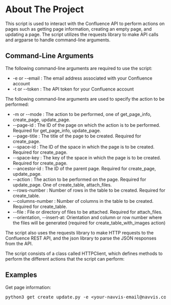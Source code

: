 <!DOCTYPE html>
<html>
  <head>
    <title>README</title>
  </head>
  <body>
    <h1>About The Project</h1>
    <p>This script is used to interact with the Confluence API to perform actions on pages such as getting page information, creating an empty page, and updating a page. The script utilizes the requests library to make API calls and argparse to handle command-line arguments.</p>
    <h2>Command-Line Arguments</h2>
    <p>The following command-line arguments are required to use the script:</p>
    <ul>
      <li>-e or --email : The email address associated with your Confluence account</li>
      <li>-t or --token : The API token for your Confluence account</li>
    </ul>
    <p>The following command-line arguments are used to specify the action to be performed:</p>
    <ul>
      <li>-m or --mode : The action to be performed, one of get_page_info, create_page, update_page.</li>
      <li>--page-id : The ID of the page on which the action is to be performed. Required for get_page_info, update_page.</li>
      <li>--page-title : The title of the page to be created. Required for create_page.</li>
      <li>--space-id : The ID of the space in which the page is to be created. Required for create_page.</li>
      <li>--space-key : The key of the space in which the page is to be created. Required for create_page.</li>
      <li>--ancestor-id : The ID of the parent page. Required for create_page, update_page.</li>
      <li>--action : The action to be performed on the page. Required for update_page. One of create_table, attach_files.</li>
      <li>--rows-number : Number of rows in the table to be created. Required for create_table.</li>
      <li>--columns-number : Number of columns in the table to be created. Required for create_table.</li>
      <li>--file : File or directory of files to be attached. Required for attach_files.</li>
      <li>--orientation, --insert-at: Orientation and column or row number where the files will be generated (required for create_table_with_images action)</li>
    </ul>
    <p>The script also uses the requests library to make HTTP requests to the Confluence REST API, and the json library to parse the JSON responses from the API.</p>
    <p>The script consists of a class called HTTPClient, which defines methods to perform the different actions that the script can perform:</p>
    <h2>Examples</h2>
    <p>Get page information:</p>
    <pre>python3 get_create_update.py -e &lt;your-navvis-email@navvis.com&gt; -t &lt;Your_API_Token&gt; --mode get_page_info --page-id 545587201</pre>

